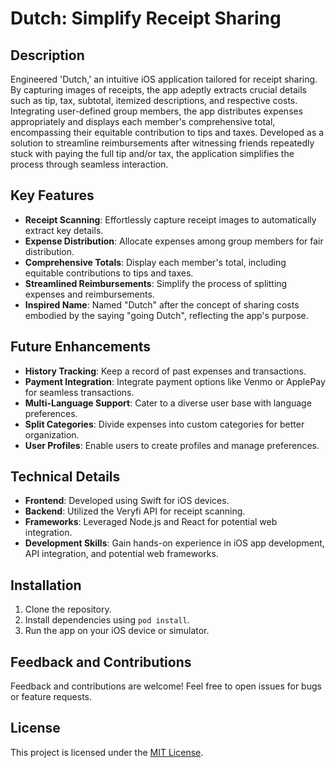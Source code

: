 # Dutch: Simplify Receipt Sharing

## Description
Engineered 'Dutch,' an intuitive iOS application tailored for receipt sharing. By capturing images of receipts, the app adeptly extracts crucial details such as tip, tax, subtotal, itemized descriptions, and respective costs. Integrating user-defined group members, the app distributes expenses appropriately and displays each member's comprehensive total, encompassing their equitable contribution to tips and taxes. Developed as a solution to streamline reimbursements after witnessing friends repeatedly stuck with paying the full tip and/or tax, the application simplifies the process through seamless interaction.

## Key Features
- **Receipt Scanning**: Effortlessly capture receipt images to automatically extract key details.
- **Expense Distribution**: Allocate expenses among group members for fair distribution.
- **Comprehensive Totals**: Display each member's total, including equitable contributions to tips and taxes.
- **Streamlined Reimbursements**: Simplify the process of splitting expenses and reimbursements.
- **Inspired Name**: Named "Dutch" after the concept of sharing costs embodied by the saying "going Dutch", reflecting the app's purpose.

## Future Enhancements
- **History Tracking**: Keep a record of past expenses and transactions.
- **Payment Integration**: Integrate payment options like Venmo or ApplePay for seamless transactions.
- **Multi-Language Support**: Cater to a diverse user base with language preferences.
- **Split Categories**: Divide expenses into custom categories for better organization.
- **User Profiles**: Enable users to create profiles and manage preferences.

## Technical Details
- **Frontend**: Developed using Swift for iOS devices.
- **Backend**: Utilized the Veryfi API for receipt scanning.
- **Frameworks**: Leveraged Node.js and React for potential web integration.
- **Development Skills**: Gain hands-on experience in iOS app development, API integration, and potential web frameworks.

## Installation
1. Clone the repository.
2. Install dependencies using `pod install`.
3. Run the app on your iOS device or simulator.

## Feedback and Contributions
Feedback and contributions are welcome! Feel free to open issues for bugs or feature requests.

## License
This project is licensed under the [MIT License](LICENSE).
